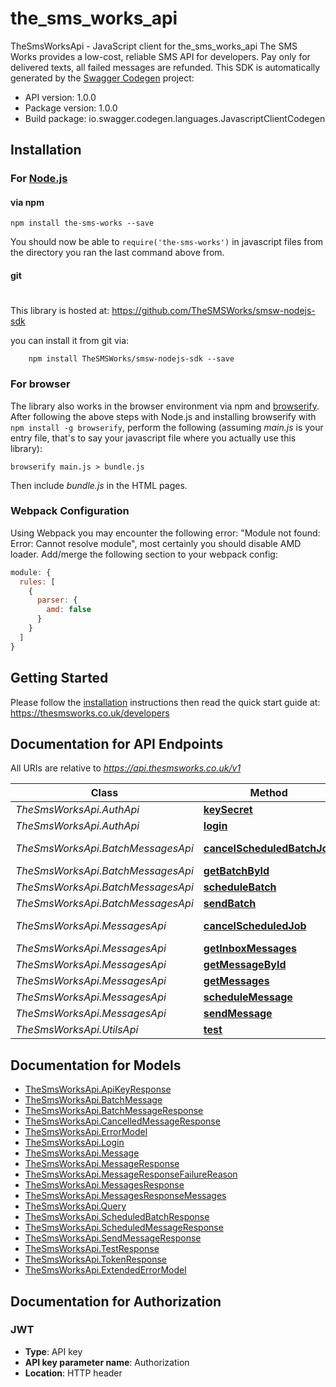 # the_sms_works_api

TheSmsWorksApi - JavaScript client for the_sms_works_api
The SMS Works provides a low-cost, reliable SMS API for developers. Pay only for delivered texts, all failed messages are refunded.
This SDK is automatically generated by the [Swagger Codegen](https://github.com/swagger-api/swagger-codegen) project:

- API version: 1.0.0
- Package version: 1.0.0
- Build package: io.swagger.codegen.languages.JavascriptClientCodegen

## Installation

### For [Node.js](https://nodejs.org/)

#### via npm

```shell
npm install the-sms-works --save
```

You should now be able to `require('the-sms-works')` in javascript files from the directory you ran the last
command above from.

#### git
#
This library is hosted at:
https://github.com/TheSMSWorks/smsw-nodejs-sdk

you can install it from git via:

```shell
    npm install TheSMSWorks/smsw-nodejs-sdk --save
```

### For browser

The library also works in the browser environment via npm and [browserify](http://browserify.org/). After following
the above steps with Node.js and installing browserify with `npm install -g browserify`,
perform the following (assuming *main.js* is your entry file, that's to say your javascript file where you actually
use this library):

```shell
browserify main.js > bundle.js
```

Then include *bundle.js* in the HTML pages.

### Webpack Configuration

Using Webpack you may encounter the following error: "Module not found: Error:
Cannot resolve module", most certainly you should disable AMD loader. Add/merge
the following section to your webpack config:

```javascript
module: {
  rules: [
    {
      parser: {
        amd: false
      }
    }
  ]
}
```

## Getting Started

Please follow the [installation](#installation) instructions then read the quick start guide at:
https://thesmsworks.co.uk/developers


## Documentation for API Endpoints

All URIs are relative to *https://api.thesmsworks.co.uk/v1*

Class | Method | HTTP request | Description
------------ | ------------- | ------------- | -------------
*TheSmsWorksApi.AuthApi* | [**keySecret**](docs/AuthApi.md#keySecret) | **GET** /auth/getApiKey |
*TheSmsWorksApi.AuthApi* | [**login**](docs/AuthApi.md#login) | **POST** /auth/token |
*TheSmsWorksApi.BatchMessagesApi* | [**cancelScheduledBatchJob**](docs/BatchMessagesApi.md#cancelScheduledBatchJob) | **DELETE** /batches/schedule/{batchid} |
*TheSmsWorksApi.BatchMessagesApi* | [**getBatchById**](docs/BatchMessagesApi.md#getBatchById) | **GET** /batch/{batchid} |
*TheSmsWorksApi.BatchMessagesApi* | [**scheduleBatch**](docs/BatchMessagesApi.md#scheduleBatch) | **POST** /batch/schedule |
*TheSmsWorksApi.BatchMessagesApi* | [**sendBatch**](docs/BatchMessagesApi.md#sendBatch) | **POST** /batch/send |
*TheSmsWorksApi.MessagesApi* | [**cancelScheduledJob**](docs/MessagesApi.md#cancelScheduledJob) | **DELETE** /messages/schedule/{messageid} |
*TheSmsWorksApi.MessagesApi* | [**getInboxMessages**](docs/MessagesApi.md#getInboxMessages) | **POST** /messages/inbox |
*TheSmsWorksApi.MessagesApi* | [**getMessageById**](docs/MessagesApi.md#getMessageById) | **GET** /messages/{messageid} |
*TheSmsWorksApi.MessagesApi* | [**getMessages**](docs/MessagesApi.md#getMessages) | **POST** /messages |
*TheSmsWorksApi.MessagesApi* | [**scheduleMessage**](docs/MessagesApi.md#scheduleMessage) | **POST** /message/schedule |
*TheSmsWorksApi.MessagesApi* | [**sendMessage**](docs/MessagesApi.md#sendMessage) | **POST** /message/send |
*TheSmsWorksApi.UtilsApi* | [**test**](docs/UtilsApi.md#test) | **GET** /utils/test |


## Documentation for Models

 - [TheSmsWorksApi.ApiKeyResponse](docs/ApiKeyResponse.md)
 - [TheSmsWorksApi.BatchMessage](docs/BatchMessage.md)
 - [TheSmsWorksApi.BatchMessageResponse](docs/BatchMessageResponse.md)
 - [TheSmsWorksApi.CancelledMessageResponse](docs/CancelledMessageResponse.md)
 - [TheSmsWorksApi.ErrorModel](docs/ErrorModel.md)
 - [TheSmsWorksApi.Login](docs/Login.md)
 - [TheSmsWorksApi.Message](docs/Message.md)
 - [TheSmsWorksApi.MessageResponse](docs/MessageResponse.md)
 - [TheSmsWorksApi.MessageResponseFailureReason](docs/MessageResponseFailureReason.md)
 - [TheSmsWorksApi.MessagesResponse](docs/MessagesResponse.md)
 - [TheSmsWorksApi.MessagesResponseMessages](docs/MessagesResponseMessages.md)
 - [TheSmsWorksApi.Query](docs/Query.md)
 - [TheSmsWorksApi.ScheduledBatchResponse](docs/ScheduledBatchResponse.md)
 - [TheSmsWorksApi.ScheduledMessageResponse](docs/ScheduledMessageResponse.md)
 - [TheSmsWorksApi.SendMessageResponse](docs/SendMessageResponse.md)
 - [TheSmsWorksApi.TestResponse](docs/TestResponse.md)
 - [TheSmsWorksApi.TokenResponse](docs/TokenResponse.md)
 - [TheSmsWorksApi.ExtendedErrorModel](docs/ExtendedErrorModel.md)


## Documentation for Authorization


### JWT

- **Type**: API key
- **API key parameter name**: Authorization
- **Location**: HTTP header
